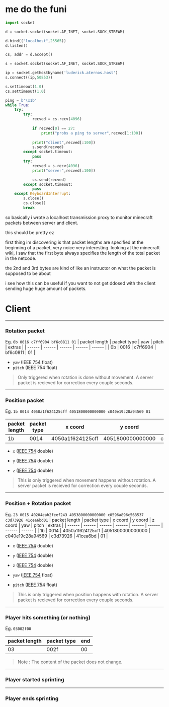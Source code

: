 # me do the funi 

```py
import socket

d = socket.socket(socket.AF_INET, socket.SOCK_STREAM)

d.bind(("localhost",25565))
d.listen()

cs, addr = d.accept()

s = socket.socket(socket.AF_INET, socket.SOCK_STREAM)

ip = socket.gethostbyname('luderick.aternos.host')
s.connect((ip,50853))

s.settimeout(1.0)
cs.settimeout(1.0)

ping = b'\x1b'
while True:
    try:
        try:
            recved = cs.recv(4096)
            
            if recved[0] == 27:
                print("probs a ping to server",recved[1:100])
                
            print("client",recved[:100])
            s.send(recved)
        except socket.timeout:
            pass
        try:
            recved = s.recv(4096)
            print("server",recved[:100])

            cs.send(recved)
        except socket.timeout:
            pass
    except KeyboardInterrupt:
        s.close()
        cs.close()
        break
```
so basically i wrote a localhost transmission proxy to monitor minecraft packets between server and client.


this should be pretty ez 


first thing im discovering is that packet lengths are specified at the beginning of a packet, very noice very interesting. looking at the minecraft wiki, i saw that the first byte always specifies the length of the total packet in the netcode.

the 2nd and 3rd bytes are kind of like an instructor on what the packet is supposed to be about

i see how this can be useful if you want to not get ddosed with the client sending huge huge amount of packets.

# Client 
---
### Rotation packet

Eg.
`0b 0016 c7ff6904 bf6c0811 01`
| packet length | packet type | yaw | pitch | extras |
| ------ | ------ | ------ | ------ | ------ | 
| 0b | 0016 | c7ff6904 | bf6c0811 | 01 | 

- `yaw` (IEEE 754 float)
- `pitch` (IEEE 754 float)

> Only triggered when rotation is done without movement.
> A server packet is recieved for correction every couple seconds.

---
### Position packet

Eg. 
`1b 0014 4050a1f624125cff 4051800000000000 c040e19c28a94569 01`

| packet length | packet type | x coord | y coord | z coord | extras |
| ------ | ------ | ------ | ------ | ------ | ------ |
| 1b | 0014 | 4050a1f624125cff | 4051800000000000 | c040e19c28a94569 | 01 |

- `x` ([IEEE 754](https://en.wikipedia.org/wiki/IEEE_754) double)

- `y` ([IEEE 754](https://en.wikipedia.org/wiki/IEEE_754) double)

- `z` ([IEEE 754](https://en.wikipedia.org/wiki/IEEE_754) double)

> This is only triggered when movement happens without rotation.
> A server packet is recieved for correction every couple seconds.
---
### Position + Rotation packet

Eg. 
`23 0015 40204eab2feef243 4053800000000000 c0596a896c563537 c3d73926 41cea6bd01`
| packet length | packet type | x coord | y coord | z coord | yaw | pitch | extras |
| ------ | ------ | ------ | ------ | ------ | ------ | ------ | ------ |
| 1b | 0014 | 4050a1f624125cff | 4051800000000000 | c040e19c28a94569 | c3d73926 | 41cea6bd | 01 |

- `x` ([IEEE 754](https://en.wikipedia.org/wiki/IEEE_754) double)

- `y` ([IEEE 754](https://en.wikipedia.org/wiki/IEEE_754) double)

- `z` ([IEEE 754](https://en.wikipedia.org/wiki/IEEE_754) double)

- `yaw` ([IEEE 754](https://en.wikipedia.org/wiki/IEEE_754) float)

- `pitch` ([IEEE 754](https://en.wikipedia.org/wiki/IEEE_754) float)

> This is only triggered when position happens with rotation.
> A server packet is recieved for correction every couple seconds.

---
### Player hits something (or nothing)

Eg. 
`03002f00`

| packet length | packet type | end | 
| - | - | - |
| 03 | 002f | 00 | 

> Note : The content of the packet does not change.

---
### Player started sprinting


---
### Player ends sprinting